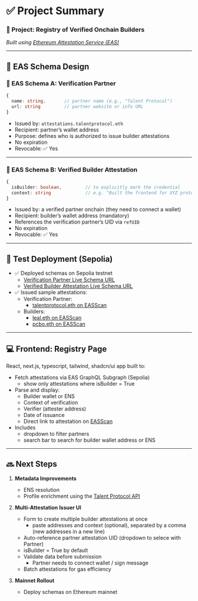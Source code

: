 # ✅ Project Summary

### 🔧 Project: Registry of Verified Onchain Builders

_Built using [Ethereum Attestation Service (EAS)](https://docs.attest.org)_

---

## 📐 EAS Schema Design

### 🧩 EAS Schema A: Verification Partner

```ts
{
  name: string,       // partner name (e.g., "Talent Protocol")
  url: string         // partner website or info URL
}
```

- Issued by: `attestations.talentprotocol.eth`
- Recipient: partner’s wallet address
- Purpose: defines who is authorized to issue builder attestations
- No expiration
- Revocable: ✅ Yes

---

### 🧩 EAS Schema B: Verified Builder Attestation

```ts
{
  isBuilder: boolean,         // to explicitly mark the credential
  context: string             // e.g. "Built the frontend for XYZ protocol"
}
```

- Issued by: a verified partner onchain (they need to connect a wallet)
- Recipient: builder’s wallet address (mandatory)
- References the verification partner’s UID via `refUID`
- No expiration
- Revocable: ✅ Yes

---

## 🧪 Test Deployment (Sepolia)

- ✅ Deployed schemas on Sepolia testnet
  - [Verification Partner Live Schema URL](https://sepolia.easscan.org/schema/view/0x0c25f92df9ba914668f7780e428a1b5238ae7441c765fbe8b7b528f8209ef4e3)
  - [Verified Builder Attestation Live Schema URL](https://sepolia.easscan.org/schema/view/0x597905068aedcde4321ceaf2c42e24d3bbe0af694159bececd686bf057ec7ea5)
- ✅ Issued sample attestations:
  - Verification Partner:
    - [talentprotocol.eth on EASScan](https://sepolia.easscan.org/attestation/view/0xa3b6b9b84a1309c23d0dd0980bc589619c5cb13e70df2f7cf75a29a96eb49d6a)
  - Builders:
    - [leal.eth on EASScan](https://sepolia.easscan.org/attestation/view/0xd2d90f9ea42231c618b63e28c1d433e741b40f657b009594b901302edb44c9bc)
    - [pcbo.eth on EASScan](https://sepolia.easscan.org/attestation/view/0x6dcc5c41b44e29ddc7465e4402514424c42772318a5ee4aa323d55d3378f2c73)

---

## 💻 Frontend: Registry Page

React, next.js, typescript, tailwind, shadcn/ui app built to:

- Fetch attestations via EAS GraphQL Subgraph (Sepolia)
  - show only attestations where isBuilder = True
- Parse and display:
  - Builder wallet or ENS
  - Context of verification
  - Verifier (attester address)
  - Date of issuance
  - Direct link to attestation on [EASScan](https://sepolia.easscan.org)
- Includes
  - dropdown to filter partners
  - search bar to search for builder wallet address or ENS

---

## 🔜 Next Steps

1. **Metadata Improvements**

   - ENS resolution
   - Profile enrichment using the [Talent Protocol API](https://docs.talentprotocol.com/docs/developers/talent-api/api-reference-v2/talent-profiles)

2. **Multi-Attestation Issuer UI**

   - Form to create multiple builder attestations at once
     - paste addresses and context (optional), separated by a comma (new addresses in a new line)
   - Auto-reference partner attestation UID (dropdown to selece with Partner)
   - isBuilder = True by default
   - Validate data before submission
     - Partner needs to connect wallet / sign message
   - Batch attestations for gas efficiency

3. **Mainnet Rollout**
   - Deploy schemas on Ethereum mainnet
